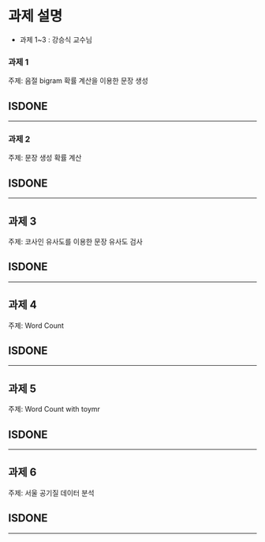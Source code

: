 # 과제 설명

  - 과제 1~3 : 강승식 교수님

### 과제 1

주제: 음절 bigram 확률 계산을 이용한 문장 생성

## ISDONE

-----

### 과제 2
주제: 문장 생성 확률 계산

## ISDONE

----------

## 과제 3
주제: 코사인 유사도를 이용한 문장 유사도 검사

## ISDONE

-----

## 과제 4
주제: Word Count

## ISDONE

-----

## 과제 5

주제: Word Count with toymr

## ISDONE

-----

## 과제 6

주제: 서울 공기질 데이터 분석

## ISDONE

-----
